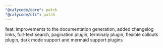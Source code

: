 ```yaml
---
"@calycode/core": patch
"@calycode/cli": patch
---
```


feat: improvements to the documentation generation, added changelog links, full-text search, pagination plugin, terminaly plugin, flexible callouts plugin, dark mode support and mermaid support plugins
